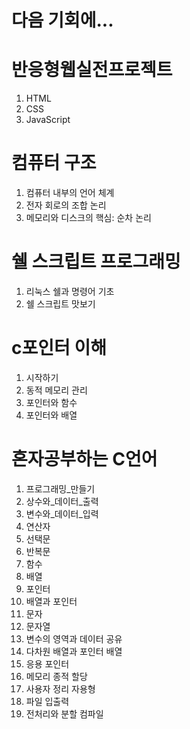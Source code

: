 # 다음 기회에...

# 반응형웹실전프로젝트

01. HTML
02. CSS
03. JavaScript

# 컴퓨터 구조

01. 컴퓨터 내부의 언어 체계
02. 전자 회로의 조합 논리
03. 메모리와 디스크의 핵심: 순차 논리

# 쉘 스크립트 프로그래밍

01. 리눅스 쉘과 명령어 기초
02. 쉘 스크립트 맛보기

# c포인터 이해

01. 시작하기
02. 동적 메모리 관리
03. 포인터와 함수
04. 포인터와 배열

# 혼자공부하는 C언어

01. 프로그래밍_만들기
02. 상수와_데이터_출력
03. 변수와_데이터_입력
04. 연산자
05. 선택문
06. 반복문
07. 함수
08. 배열
09. 포인터
10. 배열과 포인터
11. 문자
12. 문자열
13. 변수의 영역과 데이터 공유
14. 다차원 배열과 포인터 배열
15. 응용 포인터
16. 메모리 종적 할당
17. 사용자 정리 자용형
18. 파일 입출력
19. 전처리와 분할 컴파일

